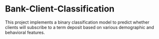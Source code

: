 # Bank-Client-Classification
This project implements a binary classification model to predict whether clients will subscribe to a term deposit based on various demographic and behavioral features.
